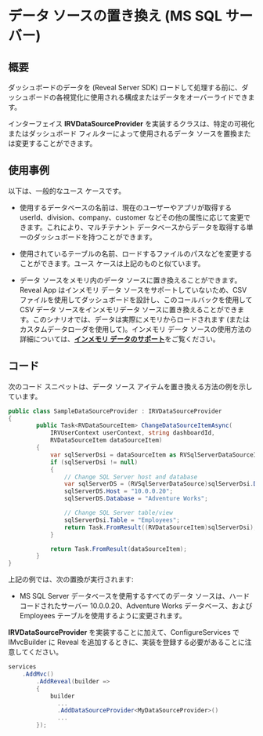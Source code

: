 # データ ソースの置き換え (MS SQL サーバー)

## 概要

ダッシュボードのデータを (Reveal Server SDK) ロードして処理する前に、ダッシュボードの各視覚化に使用される構成またはデータをオーバーライドできます。

インターフェイス __IRVDataSourceProvider__ を実装するクラスは、特定の可視化またはダッシュボード フィルターによって使用されるデータ ソースを置換または変更することができます。

## 使用事例

以下は、一般的なユース ケースです。

  - 使用するデータベースの名前は、現在のユーザーやアプリが取得する userId、division、company、customer などその他の属性に応じて変更できます。これにより、マルチテナント データベースからデータを取得する単一のダッシュボードを持つことができます。

  - 使用されているテーブルの名前、ロードするファイルのパスなどを変更することができます。ユース ケースは上記のものと似ています。

  - データ ソースをメモリ内のデータ ソースに置き換えることができます。Reveal App はインメモリ データ ソースをサポートしていないため、CSV ファイルを使用してダッシュボードを設計し、このコールバックを使用して CSV データ ソースをインメモリデータ ソースに置き換えることができます。このシナリオでは、データは実際にメモリからロードされます (またはカスタムデータローダを使用して)。インメモリ データ ソースの使用方法の詳細については、[**インメモリ データのサポート**](~/jp/developer/web-sdk/using-the-server-sdk/in-memory-data.md)をご覧ください。

## コード

次のコード スニペットは、データ ソース アイテムを置き換える方法の例を示しています。

``` csharp
public class SampleDataSourceProvider : IRVDataSourceProvider
{
        public Task<RVDataSourceItem> ChangeDataSourceItemAsync(
            IRVUserContext userContext, string dashboardId,
            RVDataSourceItem dataSourceItem)
        {
            var sqlServerDsi = dataSourceItem as RVSqlServerDataSourceItem;
            if (sqlServerDsi != null)
            {
                // Change SQL Server host and database
                var sqlServerDS = (RVSqlServerDataSource)sqlServerDsi.DataSource;
                sqlServerDS.Host = "10.0.0.20";
                sqlServerDS.Database = "Adventure Works";

                // Change SQL Server table/view
                sqlServerDsi.Table = "Employees";
                return Task.FromResult((RVDataSourceItem)sqlServerDsi);
            }

            return Task.FromResult(dataSourceItem);
        }
}
```

上記の例では、次の置換が実行されます:

  - MS SQL Server データベースを使用するすべてのデータ ソースは、ハードコードされたサーバー 10.0.0.20、Adventure Works データベース、および Employees テーブルを使用するように変更されます。

__IRVDataSourceProvider__ を実装することに加えて、ConfigureServices で IMvcBuilder に Reveal を追加するときに、実装を登録する必要があることに注意してください。
```csharp
services
    .AddMvc()
        .AddReveal(builder =>
        {
            builder
              ...
              .AddDataSourceProvider<MyDataSourceProvider>()
              ...
        });
```